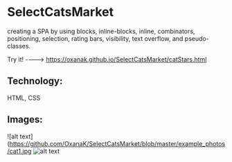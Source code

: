 # SelectCatsMarket

creating a SPA by using blocks, inline-blocks, inline, combinators, positioning, selection, rating bars, visibility, text overflow, and pseudo-classes.         

Try it! ----> https://oxanak.github.io/SelectCatsMarket/catStars.html

## Technology:
HTML, CSS

## Images: 

![alt text](https://github.com/OxanaK/SelectCatsMarket/blob/master/example_photos/cat1.jpg
![alt text](https://github.com/OxanaK/SelectCatsMarket/blob/master/example_photos/cat2.jpg)

